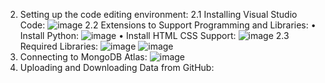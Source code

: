 2. Setting up the code editing environment:
  2.1 Installing Visual Studio Code:
    ![image](https://github.com/user-attachments/assets/07e525df-fd7a-488b-93e1-3ec67c3f18a1)
  2.2 Extensions to Support Programming and Libraries:
   •	Install Python:
   ![image](https://github.com/user-attachments/assets/3d95b83b-7c5b-4f79-9235-b83e0584c88f)
   •	Install HTML CSS Support:
   ![image](https://github.com/user-attachments/assets/b7b65f4a-912b-4d50-863e-203588b7fdaa)
  2.3 Required Libraries:
   ![image](https://github.com/user-attachments/assets/e7679ff9-5c14-4cc2-8291-4405e02cb133)
  ![image](https://github.com/user-attachments/assets/31b355d6-d46c-40a0-b743-ba3ad9579a40)
3. Connecting to MongoDB Atlas:
   ![image](https://github.com/user-attachments/assets/5566bec1-9a6c-4d31-a91d-cbd8623347ce)
4. Uploading and Downloading Data from GitHub:
   

